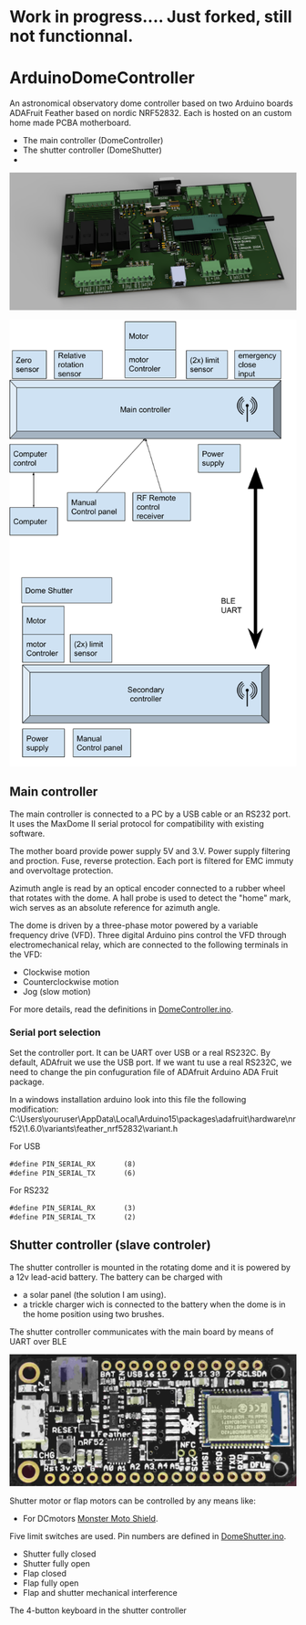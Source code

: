 Work in progress.... Just forked, still not functionnal.
========================================================

ArduinoDomeController
=====================

An astronomical observatory dome controller based on two Arduino boards ADAFruit Feather based on nordic NRF52832.
Each is hosted on an custom home made PCBA motherboard. 

 * The main controller (DomeController)
 * The shutter controller (DomeShutter)
 * 
![](images/3Dmainboard.png)

 ![](images/Dome-controler-arch.png)


Main controller
---------------

The main controller is connected to a PC by a USB cable or an RS232 port. It uses the MaxDome II serial
protocol for compatibility with existing software.

The mother board provide power supply 5V and 3.V. Power supply filtering and proction. Fuse, reverse protection.
Each port is filtered for EMC immuty and overvoltage protection.

Azimuth angle is read by an optical encoder connected to a rubber wheel that
rotates with the dome. A hall probe is used to detect the "home" mark, wich
serves as an absolute reference for azimuth angle.

The dome is driven by a three-phase motor powered by a variable frequency drive (VFD).
Three digital Arduino pins control the VFD through electromechanical relay,
which are connected to the following terminals in the VFD:

 * Clockwise motion
 * Counterclockwise motion
 * Jog (slow motion)
 
For more details, read the definitions in [DomeController.ino](DomeController/DomeController.ino).

### Serial port selection

Set the controller port. It can be  UART over USB or a real RS232C.
By default, ADAfruit we use the USB port.
If we want tu use a real RS232C, we need to change the pin confuguration file 
of ADAfruit Arduino ADA Fruit package.

In a windows installation arduino look into this file the following modification:
C:\Users\youruser\AppData\Local\Arduino15\packages\adafruit\hardware\nrf52\1.6.0\variants\feather_nrf52832\variant.h

For USB
```
#define PIN_SERIAL_RX       (8)
#define PIN_SERIAL_TX       (6)
```

For RS232
```
#define PIN_SERIAL_RX       (3)
#define PIN_SERIAL_TX       (2)
```


Shutter controller (slave controler)
------------------

The shutter controller is mounted in the rotating dome and it is powered by
a 12v lead-acid battery. The battery can be charged with

 * a solar panel (the solution I am using).
 * a trickle charger wich is connected to the battery when the dome is
   in the home position using two brushes.

The shutter controller communicates with the main board by means of UART over BLE

 ![](images/blueFruit_nRF52832.jpg)

Shutter motor or flap motors can be controlled by any means like:
* For DCmotors [Monster Moto Shield](https://www.sparkfun.com/products/10182).

Five limit switches are used. Pin numbers are defined in [DomeShutter.ino](DomeShutter/DomeShutter.ino).

 * Shutter fully closed
 * Shutter fully open
 * Flap closed
 * Flap fully open
 * Flap and shutter mechanical interference

The 4-button keyboard in the shutter controller 

